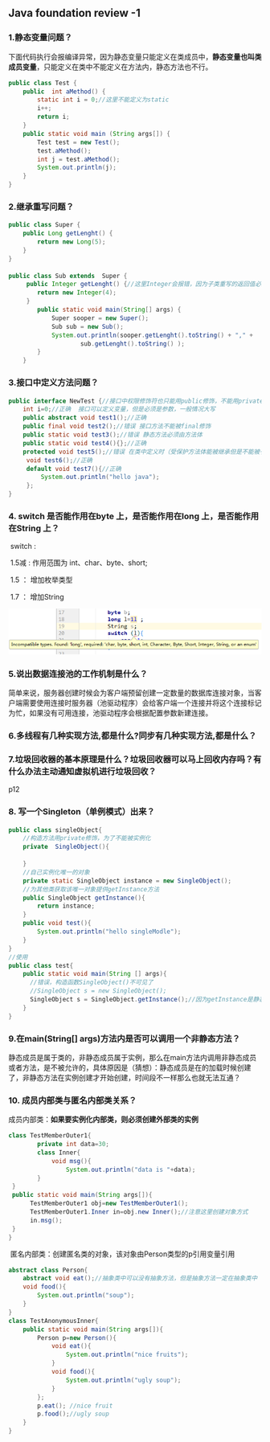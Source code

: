 ## Java foundation review -1 

### 1.静态变量问题？

​		下面代码执行会报编译异常，因为静态变量只能定义在类成员中，**静态变量也叫类成员变量**，只能定义在类中不能定义在方法内，静态方法也不行。

```java
public class Test {
    public  int aMethod() {
        static int i = 0;//这里不能定义为static
        i++;
        return i;
    }
    public static void main (String args[]) {
        Test test = new Test();
        test.aMethod();
        int j = test.aMethod();
        System.out.println(j);
    }
}
```

### 2.继承重写问题？

```Java
public class Super {
    public Long getLenght() {
        return new Long(5);
    }
}

public class Sub extends  Super {
     public Integer getLenght() {//这里Integer会报错，因为子类重写的返回值必须是父类的子集，如果父类返回值为Object即可。
        return new Integer(4);
     }
        public static void main(String[] args) {
            Super sooper = new Super();
            Sub sub = new Sub();
            System.out.println(sooper.getLenght().toString() + "," +
                    sub.getLenght().toString() );
        }
    }


```

### 3.接口中定义方法问题？

```java
public interface NewTest {//接口中权限修饰符也只能用public修饰，不能用private，protected，static
    int i=0;//正确  接口可以定义变量，但是必须是参数，一般情况大写
    public abstract void test1();//正确
    public final void test2();//错误 接口方法不能被final修饰
    public static void test3();//错误 静态方法必须由方法体
    public static void test4(){};//正确
    protected void test5();//错误 在类中定义时（受保护方法体能被继承但是不能被子类访问）
     void test6();//正确
     default void test7(){//正确
         System.out.println("hello java");
     };
}
```

### 4. switch 是否能作用在byte 上，是否能作用在long 上，是否能作用在String 上？

​		switch :

​        		1.5减  :	作用范围为 int、char、byte、short;

​				1.5	：	增加枚举类型

​                1.7	：	增加String

![](\images\错误集锦\switch接受类型.png)

### 5.说出数据连接池的工作机制是什么？

​		简单来说，服务器创建时候会为客户端预留创建一定数量的数据库连接对象，当客户端需要使用连接时服务器（池驱动程序）会给客户端一个连接并将这个连接标记为忙，如果没有可用连接，池驱动程序会根据配置参数新建连接。

### 6.多线程有几种实现方法,都是什么?同步有几种实现方法,都是什么？



### 7.垃圾回收器的基本原理是什么？垃圾回收器可以马上回收内存吗？有什么办法主动通知虚拟机进行垃圾回收？

p12



### 8. 写一个Singleton（单例模式）出来？

```java 
public class singleObject{
    //构造方法用private修饰，为了不能被实例化
    private  SingleObject(){
        
    }
    //自己实例化唯一的对象
    private static SingleObject instance = new SingleObject();
    //为其他类获取该唯一对象提供getInstance方法
    public SingleObject getInstance(){
        return instance;
    }
    public void test(){
        System.out.println("hello singleModle");
    }
}
//使用
public class test{
    public static void main(String [] args){
      //错误，构造函数SingleObject()不可见了
      //SingleObject s = new SingleObject();
      SingleObject s = SingleObject.getInstance();//因为getInstance是静态方法所有可以直接调用
    }
}
```



### 9.在main(String[] args)方法内是否可以调用一个非静态方法？

​		静态成员是属于类的，非静态成员属于实例，那么在main方法内调用非静态成员或者方法，是不被允许的，具体原因是（猜想）：静态成员是在的加载时候创建了，非静态方法在实例创建才开始创建，时间段不一样那么也就无法互通？

### 10. 成员内部类与匿名内部类关系？

​		成员内部类：**如果要实例化内部类，则必须创建外部类的实例**

```java
class TestMemberOuter1{  
        private int data=30;  
        class Inner{  
            void msg(){
                System.out.println("data is "+data);
        }  
 }  
 public static void main(String args[]){  
      TestMemberOuter1 obj=new TestMemberOuter1();  
      TestMemberOuter1.Inner in=obj.new Inner();//注意这里创建对象方式  
      in.msg();  
 }  
}
```

​		匿名内部类：创建匿名类的对象，该对象由Person类型的p引用变量引用

```java
abstract class Person{
    abstract void eat();//抽象类中可以没有抽象方法，但是抽象方法一定在抽象类中
    void food(){
        System.out.println("soup");
    }
}
class TestAnonymousInner{
    public static void main(String args[]){
        Person p=new Person(){
            void eat(){
                System.out.println("nice fruits");       
            }
            void food(){
                System.out.println("ugly soup");
            }
        };
        p.eat(); //nice fruit
        p.food();//ugly soup
    }
}
```

